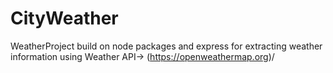 # CityWeather
 WeatherProject build on node packages and express for extracting weather information using  Weather API-> (https://openweathermap.org)/
